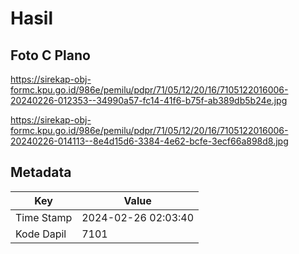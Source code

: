 # Hasil

## Foto C Plano

https://sirekap-obj-formc.kpu.go.id/986e/pemilu/pdpr/71/05/12/20/16/7105122016006-20240226-012353--34990a57-fc14-41f6-b75f-ab389db5b24e.jpg

https://sirekap-obj-formc.kpu.go.id/986e/pemilu/pdpr/71/05/12/20/16/7105122016006-20240226-014113--8e4d15d6-3384-4e62-bcfe-3ecf66a898d8.jpg


## Metadata

| Key        | Value               |
| ---------- | ------------------- |
| Time Stamp | 2024-02-26 02:03:40 |
| Kode Dapil | 7101                |



